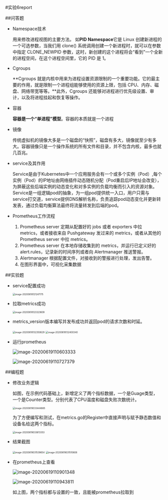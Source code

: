 #实验6report

##问答题

- Namespace技术

  用来修改进程视图的主要方法。 如**PID Namespace**它是 Linux 创建新进程的一个可选参数，当我们用 clone() 系统调用创建一个新进程时，就可以在参数中指定 CLONE_NEWPID 参数，这时，新创建的这个进程将会“看到”一个全新的进程空间，在这个进程空间里，它的 PID 是 1。

- Cgroups

  **Cgroups 就是内核中用来为进程设置资源限制的一个重要功能。它的最主要的作用，就是限制一个进程组能够使用的资源上限，包括 CPU、内存、磁盘、网络带宽等等。**此外，Cgroups 还能够对进程进行优先级设置、审计，以及将进程挂起和恢复等操作。

- 容器

  **容器是一个“单进程”模型**。容器的本质就是一个进程

- 镜像

  传统虚拟机的镜像大多是一个磁盘的“快照”，磁盘有多大，镜像就至少有多大。容器镜像只是一个操作系统的所有文件和目录，并不包含内核，最多也就几百兆。

- service及其作用

  Service是由于Kubernetes中一个应用服务会有一个或多个实例（Pod）,每个实例（Pod）的IP地址由网络插件动态随机分配（Pod重启后IP地址会改变），为屏蔽这些后端实例的动态变化和对多实例的负载均衡而引入的资源对象。Service是一组逻辑pod的抽象，为一组pod提供统一入口，用户只需与service打交道，service提供DNS解析名称，负责追踪pod动态变化并更新转发表，通过负载均衡算法最终将流量转发到后端的pod。

- Prometheus工作流程

  1. Prometheus server 定期从配置好的 jobs 或者 exporters 中拉 metrics，或者接收来自 Pushgateway 发过来的 metrics，或者从其他的 Prometheus server 中拉 metrics。
  2. Prometheus server 在本地存储收集到的 metrics，并运行已定义好的 alert.rules，记录新的时间序列或者向 Alertmanager 推送警报。
  3. Alertmanager 根据配置文件，对接收到的警报进行处理，发出告警。
  4. 在图形界面中，可视化采集数据

##实验题

- service配置成功

  <img src="C:\Users\acer\AppData\Roaming\Typora\typora-user-images\image-20200618121247175.png" alt="image-20200618121247175" style="zoom:50%;" />

- 拉取metrics成功

  <img src="C:\Users\acer\AppData\Roaming\Typora\typora-user-images\image-20200618123323609.png" alt="image-20200618123323609" style="zoom:50%;" />
  
- metrics_version版本编写并发布成功并返回pod的请求次数和时延。

  <img src="C:\Users\acer\AppData\Roaming\Typora\typora-user-images\image-20200618132350629.png" alt="image-20200618132350629" style="zoom:50%;" />

  <img src="C:\Users\acer\AppData\Roaming\Typora\typora-user-images\image-20200618132400340.png" alt="image-20200618132400340" style="zoom:50%;" />

- 运行prometheus

  ![image-20200619110603333](C:\Users\acer\AppData\Roaming\Typora\typora-user-images\image-20200619110603333.png)
  
  ![image-20200619110727379](C:\Users\acer\AppData\Roaming\Typora\typora-user-images\image-20200619110727379.png)
  
  

##编程题

- 修改业务逻辑

  如图，在示例代码基础上，新增定义了两个指标数据，一个是Guage类型， 一个是Counter类型。分别代表了CPU温度和磁盘失败次数统计。

  <img src="C:\Users\acer\AppData\Roaming\Typora\typora-user-images\image-20200619033444665.png" alt="image-20200619033444665" style="zoom:50%;" />

  为了方便编写和测试，在metrics.go的Register中直接声明与赋予静态数值和设备名给这两个指标。

  <img src="C:\Users\acer\AppData\Roaming\Typora\typora-user-images\image-20200619033613353.png" alt="image-20200619033613353" style="zoom:50%;" />

- 结果截图

  <img src="C:\Users\acer\AppData\Roaming\Typora\typora-user-images\image-20200619031539654.png" alt="image-20200619031539654" style="zoom:50%;" />

  <img src="C:\Users\acer\AppData\Roaming\Typora\typora-user-images\image-20200619031510608.png" alt="image-20200619031510608" style="zoom:50%;" />

- 在prometheus上查看

  ![image-20200619110901348](C:\Users\acer\AppData\Roaming\Typora\typora-user-images\image-20200619110901348.png)

  ![image-20200619110943811](C:\Users\acer\AppData\Roaming\Typora\typora-user-images\image-20200619110943811.png)

  如上图，两个指标都与设置的一致，且能被prometheus拉取到
